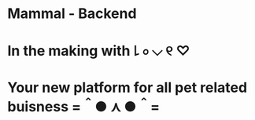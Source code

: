 # Mammal - Backend 
# In the making with ꒒ ০ ⌵ ୧ ♡
# Your new platform for all pet related buisness =＾● ⋏ ●＾=
